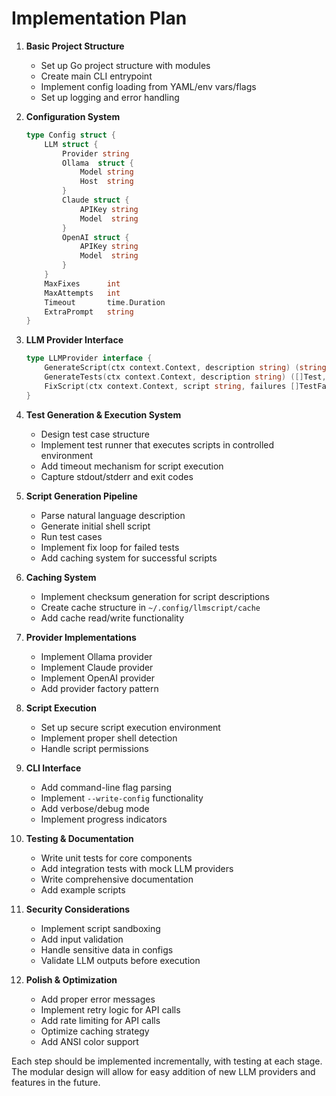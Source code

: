 # Implementation Plan

1. **Basic Project Structure**
   - Set up Go project structure with modules
   - Create main CLI entrypoint
   - Implement config loading from YAML/env vars/flags
   - Set up logging and error handling

2. **Configuration System**
   ```go
   type Config struct {
       LLM struct {
           Provider string
           Ollama  struct {
               Model string
               Host  string
           }
           Claude struct {
               APIKey string
               Model  string
           }
           OpenAI struct {
               APIKey string
               Model  string
           }
       }
       MaxFixes      int
       MaxAttempts   int
       Timeout       time.Duration
       ExtraPrompt   string
   }
   ```

3. **LLM Provider Interface**
   ```go
   type LLMProvider interface {
       GenerateScript(ctx context.Context, description string) (string, error)
       GenerateTests(ctx context.Context, description string) ([]Test, error)
       FixScript(ctx context.Context, script string, failures []TestFailure) (string, error)
   }
   ```

4. **Test Generation & Execution System**
   - Design test case structure
   - Implement test runner that executes scripts in controlled environment
   - Add timeout mechanism for script execution
   - Capture stdout/stderr and exit codes

5. **Script Generation Pipeline**
   - Parse natural language description
   - Generate initial shell script
   - Run test cases
   - Implement fix loop for failed tests
   - Add caching system for successful scripts

6. **Caching System**
   - Implement checksum generation for script descriptions
   - Create cache structure in `~/.config/llmscript/cache`
   - Add cache read/write functionality

7. **Provider Implementations**
   - Implement Ollama provider
   - Implement Claude provider
   - Implement OpenAI provider
   - Add provider factory pattern

8. **Script Execution**
   - Set up secure script execution environment
   - Implement proper shell detection
   - Handle script permissions

9. **CLI Interface**
   - Add command-line flag parsing
   - Implement `--write-config` functionality
   - Add verbose/debug mode
   - Implement progress indicators

10. **Testing & Documentation**
    - Write unit tests for core components
    - Add integration tests with mock LLM providers
    - Write comprehensive documentation
    - Add example scripts

11. **Security Considerations**
    - Implement script sandboxing
    - Add input validation
    - Handle sensitive data in configs
    - Validate LLM outputs before execution

12. **Polish & Optimization**
    - Add proper error messages
    - Implement retry logic for API calls
    - Add rate limiting for API calls
    - Optimize caching strategy
    - Add ANSI color support

Each step should be implemented incrementally, with testing at each stage. The modular design will allow for easy addition of new LLM providers and features in the future.